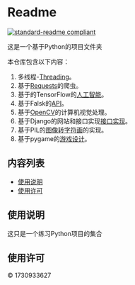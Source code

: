 # Readme

[![standard-readme compliant](https://img.shields.io/badge/a%20python%20project-start-brightgreen.svg?style=flat-square)](https://github.com/1730933627/Python)

这是一个基于Python的项目文件夹

本仓库包含以下内容：

1. 多线程-[Threading](多线程)。
2. 基于[Requests](爬虫)的爬虫。
3. 基于的TensorFlow的[人工智能](人工智能)。
4. 基于Falsk的[API](API)。
5. 基于[OpenCV](OpenCV)的计算机视觉处理。
6. 基于Django的网站和接口实现[接口实现](Django)。
7. 基于PIL的[图像转字符画](Char)的实现。
8. 基于pygame的[游戏设计](pyGame)。

## 内容列表

- [使用说明](#使用说明)
- [使用许可](#使用许可)

## 使用说明

这只是一个练习Python项目的集合

## 使用许可

© 1730933627